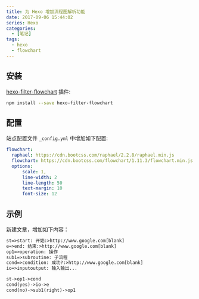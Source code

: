 ```yaml
---
title: 为 Hexo 增加流程图解析功能
date: 2017-09-06 15:44:02
series: Hexo
categories:
  - [笔记]
tags:
  - hexo
  - flowchart
---
```


## 安装

[hexo-filter-flowchart](https://github.com/bubkoo/hexo-filter-flowchart) 插件:

```sh
npm install --save hexo-filter-flowchart
```

## 配置

站点配置文件 `_config.yml` 中增加如下配置:

```yml
flowchart:
  raphael: https://cdn.bootcss.com/raphael/2.2.8/raphael.min.js
  flowchart: https://cdn.bootcss.com/flowchart/1.11.3/flowchart.min.js
  options: 
      scale: 1,
      line-width: 2
      line-length: 50
      text-margin: 10
      font-size: 12
```

## 示例

新建文章，增加如下内容：

```txt
st=>start: 开始:>http://www.google.com[blank]
e=>end: 结束:>http://www.google.com[blank]
op1=>operation: 操作
sub1=>subroutine: 子流程
cond=>condition: 成功?:>http://www.google.com[blank]
io=>inputoutput: 输入输出...

st->op1->cond
cond(yes)->io->e
cond(no)->sub1(right)->op1
```
